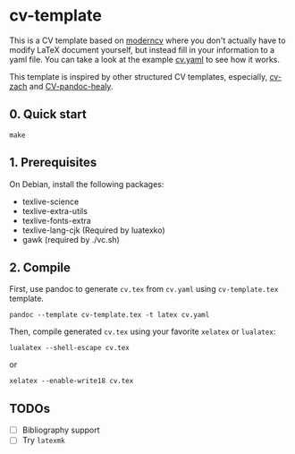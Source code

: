 cv-template
===========

This is a CV template based on [moderncv](https://github.com/moderncv/moderncv)
where you don't actually have to modify LaTeX document yourself, but instead
fill in your information to a yaml file. You can take a look at the example
[cv.yaml](./cv.yaml) to see how it works.

This template is inspired by other structured CV templates, especially,
[cv-zach](https://github.com/rzach/cv-zach) and
[CV-pandoc-healy](https://github.com/bmschmidt/CV-pandoc-healy).

## 0. Quick start

```
make
```

## 1. Prerequisites

On Debian, install the following packages:
- texlive-science
- texlive-extra-utils
- texlive-fonts-extra
- texlive-lang-cjk (Required by luatexko)
- gawk (required by ./vc.sh)

## 2. Compile

First, use pandoc to generate `cv.tex` from `cv.yaml` using `cv-template.tex`
template.

```
pandoc --template cv-template.tex -t latex cv.yaml
```

Then, compile generated `cv.tex` using your favorite `xelatex` or `lualatex`:


```
lualatex --shell-escape cv.tex
```

or

```
xelatex --enable-write18 cv.tex
```

## TODOs

- [ ] Bibliography support
- [ ] Try `latexmk`
